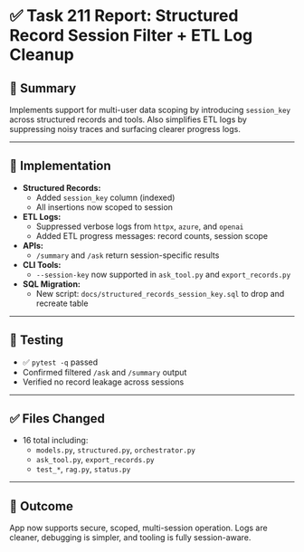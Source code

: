 # ✅ Task 211 Report: Structured Record Session Filter + ETL Log Cleanup

## 📄 Summary
Implements support for multi-user data scoping by introducing `session_key` across structured records and tools. Also simplifies ETL logs by suppressing noisy traces and surfacing clearer progress logs.

---

## 🔧 Implementation
- **Structured Records:**
  - Added `session_key` column (indexed)
  - All insertions now scoped to session
- **ETL Logs:**
  - Suppressed verbose logs from `httpx`, `azure`, and `openai`
  - Added ETL progress messages: record counts, session scope
- **APIs:**
  - `/summary` and `/ask` return session-specific results
- **CLI Tools:**
  - `--session-key` now supported in `ask_tool.py` and `export_records.py`
- **SQL Migration:**
  - New script: `docs/structured_records_session_key.sql` to drop and recreate table

---

## 🧪 Testing
- ✅ `pytest -q` passed
- Confirmed filtered `/ask` and `/summary` output
- Verified no record leakage across sessions

---

## ✅ Files Changed
- 16 total including:
  - `models.py`, `structured.py`, `orchestrator.py`
  - `ask_tool.py`, `export_records.py`
  - `test_*`, `rag.py`, `status.py`

---

## 🏁 Outcome
App now supports secure, scoped, multi-session operation. Logs are cleaner, debugging is simpler, and tooling is fully session-aware.